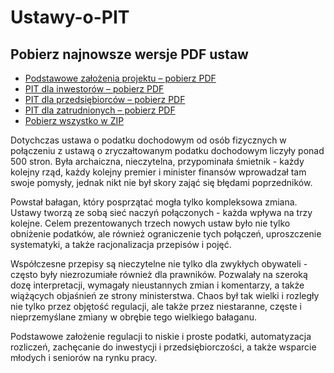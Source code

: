 # Ustawy-o-PIT

## Pobierz najnowsze wersje PDF ustaw

* [Podstawowe założenia projektu – pobierz PDF](https://github.com/ProjektyUstaw/Ustawy-o-PIT/releases/latest/download/Podstawowe.zalozenia.projektu.pdf)
* [PIT dla inwestorów – pobierz PDF](https://github.com/ProjektyUstaw/Ustawy-o-PIT/releases/latest/download/PIT.dla.inwestorow.-.ustawa.pdf)
* [PIT dla przedsiębiorców – pobierz PDF](https://github.com/ProjektyUstaw/Ustawy-o-PIT/releases/latest/download/PIT.dla.przedsiebiorcow.-.ustawa.pdf)
* [PIT dla zatrudnionych – pobierz PDF](https://github.com/ProjektyUstaw/Ustawy-o-PIT/releases/latest/download/PIT.dla.zatrudnionych.-.ustawa.pdf)
* [Pobierz wszystko w ZIP](https://github.com/ProjektyUstaw/Ustawy-o-PIT/releases/latest/download/ustawy-o-pit-pdf.zip)

Dotychczas ustawa o podatku dochodowym od osób fizycznych w połączeniu z ustawą o zryczałtowanym podatku dochodowym liczyły ponad 500 stron. Była archaiczna, nieczytelna, przypominała śmietnik - każdy kolejny rząd, każdy kolejny premier i minister finansów wprowadzał tam swoje pomysły, jednak nikt nie był skory zająć się błędami poprzedników.

Powstał bałagan, który posprzątać mogła tylko kompleksowa zmiana. Ustawy tworzą ze sobą sieć naczyń połączonych - każda wpływa na trzy kolejne. Celem prezentowanych trzech nowych ustaw było nie tylko obniżenie podatków, ale również ograniczenie tych połączeń, uproszczenie systematyki, a także racjonalizacja przepisów i pojęć.

Współczesne przepisy są nieczytelne nie tylko dla zwykłych obywateli - często były niezrozumiałe również dla prawników. Pozwalały na szeroką dozę interpretacji, wymagały nieustannych zmian i komentarzy, a także wiążących objaśnień ze strony ministerstwa. Chaos był tak wielki i rozległy nie tylko przez objętość regulacji, ale także przez niestaranne, częste i nieprzemyślane zmiany w obrębie tego wielkiego bałaganu.

Podstawowe założenie regulacji to niskie i proste podatki, automatyzacja rozliczeń, zachęcanie do inwestycji i przedsiębiorczości, a także wsparcie młodych i seniorów na rynku pracy.
